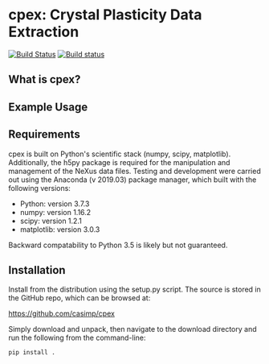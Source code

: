 cpex: Crystal Plasticity Data Extraction
===============================================

[![Build Status](https://travis-ci.org/casimp/cpex.svg?branch=master)](https://travis-ci.org/casimp/cpex) 
[![Build status](https://ci.appveyor.com/api/projects/status/9cc2aej45li1pm97?svg=true)](https://ci.appveyor.com/project/casimp/cpex/branch/master)

What is cpex?
-------------


Example Usage
-------------


Requirements
------------

cpex is built on Python's scientific stack (numpy, scipy, matplotlib). Additionally, the h5py package is required for the manipulation and management of the NeXus data files. Testing and development were carried out using the Anaconda (v 2019.03) package manager, which built with the following versions:

-	Python: version 3.7.3
-	numpy: version 1.16.2
-	scipy: version 1.2.1
-	matplotlib: version 3.0.3

Backward compatability to Python 3.5 is likely but not guaranteed. 

Installation
------------

Install from the distribution using the setup.py script. The source is stored in the GitHub repo, which can be browsed at:

https://github.com/casimp/cpex

Simply download and unpack, then navigate to the download directory and run the following from the command-line:

```
pip install .
```